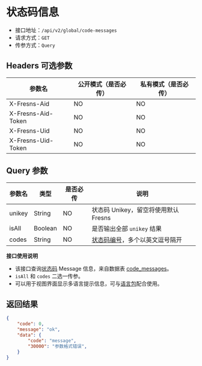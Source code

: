 # 状态码信息

- 接口地址：`/api/v2/global/code-messages`
- 请求方式：`GET`
- 传参方式：`Query`

## Headers 可选参数

| 参数名 | 公开模式（是否必传） | 私有模式（是否必传） |
| --- | --- | --- |
| X-Fresns-Aid | NO | NO |
| X-Fresns-Aid-Token | NO | NO |
| X-Fresns-Uid | NO | NO |
| X-Fresns-Uid-Token | NO | NO |

## Query 参数

| 参数名 | 类型 | 是否必传 | 说明 |
| --- | --- | --- | --- |
| unikey | String | NO | 状态码 Unikey，留空将使用默认 Fresns |
| isAll | Boolean | NO | 是否输出全部 `unikey` 结果 |
| codes | String | NO | [状态码编号](../error-code.md)，多个以英文逗号隔开 |

**接口使用说明**

- 该接口查询[状态码](../error-code.md) Message 信息，来自数据表 [code_messages](../../database/systems/code-messages.md)。
- `isAll` 和 `codes` 二选一传参。
- 可以用于视图界面显示多语言提示信息，可与[语言包](../../database/dictionary/language-pack.md)配合使用。

## 返回结果

```json
{
    "code": 0,
    "message": "ok",
    "data": {
        "code": "message",
        "30000": "参数格式错误",
    }
}
```
